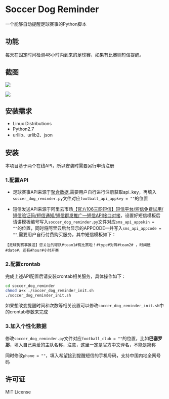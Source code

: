 Soccer Dog Reminder
======
一个能够自动提醒足球赛事的Python脚本

功能
----
每天在固定时间检测48小时内到来的足球赛，如果有比赛则短信提醒。

截图
----

![](https://blog.hackerchai.com/wp-content/uploads/2018/02/photo_2019-04-12_15-22-00.jpg)

![](https://blog.hackerchai.com/wp-content/uploads/2018/02/soccer_dog_reminder_result.png)


安装需求
-----
* Linux Distributions
* Python2.7
* urllib、urlib2、json

安装
----
本项目基于两个在线API，所以安装时需要另行申请注册

### 1.配置API

* 足球赛事API来源于[聚合数据](https://www.juhe.cn/docs/api/id/90),需要用户自行进行注册获取api_key，再填入`soccer_dog_reminder.py`文件对应`football_api_appkey = ""`的位置

* 短信发送API来源于阿里云市场[【官方106三网短信】短信平台/短信免费试用/短信验证码/短信通知/短信群发推广—短信API接口对接](https://market.aliyun.com/products/56928004/cmapi023305.html?spm=5176.2020520132.101.3.684b72186EMJey#sku=yuncode1730500007)，设置好短信模板后请讲模板编号写入`soccer_dog_reminder.py`文件对应`sms_api_appskin = ""`的位置，同时将阿里云后台显示的APPCODE一并写入`sms_api_appcode = ""`,需要用户自行付费购买服务，其中短信模板如下：

````
【足球狗赛事推送】您关注的球队#team1#有比赛啦！#type#对阵#team2# ，时间是#date#，还有#hour#小时开赛
````

### 2.配置crontab

完成上述API配置后请安装crontab相关服务，具体操作如下：
````bash
cd soccer_dog_reminder
chmod a+x ./soccer_dog_reminder_init.sh
./soccer_dog_reminder_init.sh
````
如果想改变提醒时间和次数等相关设置可以修改`soccer_dog_reminder_init.sh`中的crontab参数来完成

### 3.加入个性化数据
修改`soccer_dog_reminder.py`文件对应`football_club = ""`的位置，比如**巴塞罗那**，填入自己喜爱的主队名称，注意，这里一定是官方中文译名，不能是简称

同时修改`phone = ""`，填入希望接到提醒短信的手机号码，支持中国内地全网号码

## 许可证

MIT License
